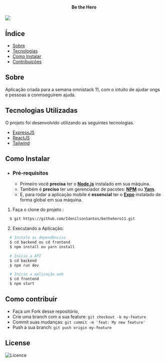 <h4 align="center">
    <b>Be the Hero</b> 
</h4>

![](https://res.cloudinary.com/djgvgwuwe/image/upload/v1719165650/portfolio/jgsnxnjk7l0jn0koco3d.png)

## Índice

- [Sobre](#sobre)
- [Tecnologias](#tecnologias)
- [Como Instalar](#instalar)
- [Contribuições](#contribuir)

<a id="sobre"></a>

## Sobre

Aplicação criada para a semana omnistack 11, com o intuito de ajudar ongs e pessoas a conmseguirem ajuda.

<a id="tecnologias"></a>

## Tecnologias Utilizadas

O projeto foi desenvolvido utilizando as seguintes tecnologias.

- [ExpressJS](https://expressjs.com/)
- [ReactJS](https://reactjs.org/)
- [Tailwind](https://tailwindcss.com/)

<a id="instalar"></a>

<a id="instalar"></a>

## Como Instalar

- ### **Pré-requisitos**

  - Primeiro você **precisa** ter o **[Node.js](https://nodejs.org/en/)** instalado em sua  máquina.
  - Também é **preciso** ter um gerenciador de pacotes: **[NPM](https://www.npmjs.com/)** ou **[Yarn](https://yarnpkg.com/)**.
  - E, para rodar a aplicação mobile é **essencial** ter o **[Expo](https://expo.io/)** instalado de forma global em sua máquina.

1. Faça o clone do projeto :

```sh
  $ git https://github.com/IdenilsonSantos/bethehero11.git
```

2. Executando a Aplicação:

```sh
  # Instale as dependências
  $ cd backend ou cd frontend
  $ npm install ou yarn install

  # Inicie a API
  $ cd backend
  $ npm run dev

  # Inicie a aplicação web
  $ cd frontend
  $ npm start

```

<a id="contribuir"></a>

## Como contribuir

- Faça um Fork desse repositório,
- Crie uma branch com a sua feature: `git checkout -b my-feature`
- Commit suas mudanças: `git commit -m 'feat: My new feature'`
- Push a sua branch: `git push origin my-feature`

## License

![Licence](https://img.shields.io/github/license/Ileriayo/markdown-badges?style=for-the-badge)
